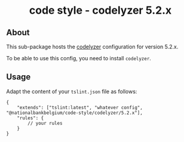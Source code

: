 <h1 align="center">
   code style - codelyzer 5.2.x
</h1>

## About

This sub-package hosts the [codelyzer](https://github.com/mgechev/codelyzer) configuration for version 5.2.x.

To be able to use this config, you need to install `codelyzer`.

## Usage

Adapt the content of your `tslint.json` file as follows:

```text
{
	"extends": ["tslint:latest", "whatever config", "@nationalbankbelgium/code-style/codelyzer/5.2.x"],
	"rules": {
		// your rules
	}
}
```
